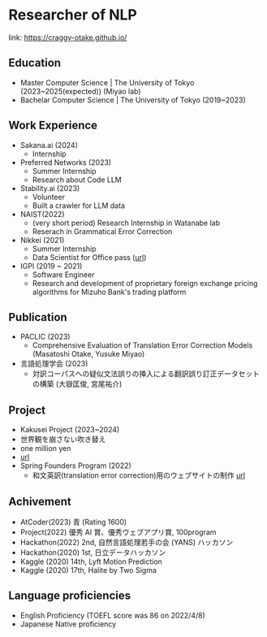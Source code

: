 # Researcher of NLP

link: https://craggy-otake.github.io/

## Education
* Master Computer Science | The University of Tokyo (2023~2025(expected)) (Miyao lab)
* Bachelar Computer Science | The University of Tokyo (2019~2023)

## Work Experience
* Sakana.ai (2024)
  * Internship 
* Preferred Networks (2023)
  * Summer Internship
  * Research about Code LLM
* Stability.ai (2023)
  * Volunteer
  * Built a crawler for LLM data
* NAIST(2022)
  * (very short period) Research Internship in Watanabe lab
  * Reserach in Grammatical Error Correction
* Nikkei (2021)
  * Summer Internship 
  * Data Scientist for Office pass ([url](https://officepass.nikkei.com/))
* IGPI (2019 ~ 2021)
  * Software Engineer 
  * Research and development of proprietary foreign exchange pricing algorithms for Mizuho Bank's trading platform 

## Publication
* PACLIC (2023)
  * Comprehensive Evaluation of Translation Error Correction Models (Masatoshi Otake, Yusuke Miyao)
* 言語処理学会 (2023)
  * 対訳コーパスへの疑似文法誤りの挿入による翻訳誤り訂正データセットの構築 (大嶽匡俊, 宮尾祐介)

## Project
* Kakusei Project (2023~2024)
 * 世界観を崩さない吹き替え
 * one million yen
 * [url](https://kakusei.aist.go.jp/)
* Spring Founders Program (2022)
  * 和文英訳(translation error correction)用のウェブサイトの制作 [url](https://drive.google.com/file/d/1aRrpNERsx2qD5ZTKlQ454o0hxJqJF5Od/view?usp=sharing)

## Achivement
* AtCoder(2023) 青 (Rating 1600)
* Project(2022) 優秀 AI 賞、優秀ウェブアプリ賞, 100program
* Hackathon(2022) 2nd, 自然言語処理若手の会 (YANS) ハッカソン
* Hackathon(2020) 1st, 日立データハッカソン
* Kaggle (2020) 14th, Lyft Motion Prediction
* Kaggle (2020) 17th, Halite by Two Sigma

## Language proficiencies
* English Proficiency (TOEFL score was 86 on 2022/4/8)
* Japanese Native proficiency
